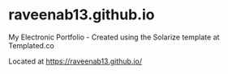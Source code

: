 # raveenab13.github.io
My Electronic Portfolio - Created using the Solarize template at Templated.co

Located at https://raveenab13.github.io/
